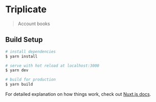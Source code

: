 # Triplicate

> Account books

## Build Setup

```bash
# install dependencies
$ yarn install

# serve with hot reload at localhost:3000
$ yarn dev

# build for production
$ yarn build
```

For detailed explanation on how things work, check out [Nuxt.js docs](https://nuxtjs.org).
